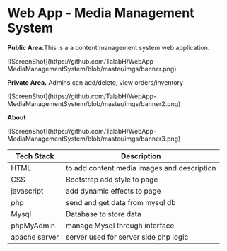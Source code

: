 <html>
    <head>
    </head>
    <body>
        <h1> Web App - Media Management System </h1>
        <p><strong>Public Area.</strong>This is a a content management system web application.</p>
        ![ScreenShot](https://github.com/TalabH/WebApp-MediaManagementSystem/blob/master/imgs/banner.png)
        <p><strong>Private Area.</strong> Admins can add/delete, view orders/inventory</strong></p>
        ![ScreenShot](https://github.com/TalabH/WebApp-MediaManagementSystem/blob/master/imgs/banner2.png)
        <p><strong>About</strong></p>
        ![ScreenShot](https://github.com/TalabH/WebApp-MediaManagementSystem/blob/master/imgs/banner3.png)

</html>

Tech Stack | Description
    --- | ---
    HTML | to add content media images and description
    CSS | Bootstrap add style to page
    javascript | add dynamic effects to page
    php | send and get data from mysql db
    Mysql | Database to store data
    phpMyAdmin | manage Mysql through interface
    apache server | server used for server side php logic 
